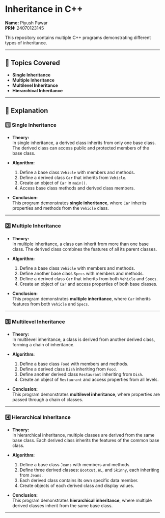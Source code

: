 # Inheritance in C++

**Name:** Piyush Pawar  
**PRN:** 24070123145  

This repository contains multiple C++ programs demonstrating different types of inheritance.  

---

## 📌 Topics Covered
- **Single Inheritance**  
- **Multiple Inheritance**  
- **Multilevel Inheritance**  
- **Hierarchical Inheritance**  

---

## 📖 Explanation

### 1️⃣ Single Inheritance
- **Theory:**  
  In single inheritance, a derived class inherits from only one base class. The derived class can access public and protected members of the base class.  

- **Algorithm:**  
  1. Define a base class `Vehicle` with members and methods.  
  2. Define a derived class `Car` that inherits from `Vehicle`.  
  3. Create an object of `Car` in `main()`.  
  4. Access base class methods and derived class members.  

- **Conclusion:**  
  This program demonstrates **single inheritance**, where `Car` inherits properties and methods from the `Vehicle` class.  

---

### 2️⃣ Multiple Inheritance
- **Theory:**  
  In multiple inheritance, a class can inherit from more than one base class. The derived class combines the features of all its parent classes.  

- **Algorithm:**  
  1. Define a base class `Vehicle` with members and methods.  
  2. Define another base class `Specs` with members and methods.  
  3. Define a derived class `Car` that inherits from both `Vehicle` and `Specs`.  
  4. Create an object of `Car` and access properties of both base classes.  

- **Conclusion:**  
  This program demonstrates **multiple inheritance**, where `Car` inherits features from both `Vehicle` and `Specs`.  

---

### 3️⃣ Multilevel Inheritance
- **Theory:**  
  In multilevel inheritance, a class is derived from another derived class, forming a chain of inheritance.  

- **Algorithm:**  
  1. Define a base class `Food` with members and methods.  
  2. Define a derived class `Dish` inheriting from `Food`.  
  3. Define another derived class `Restaurant` inheriting from `Dish`.  
  4. Create an object of `Restaurant` and access properties from all levels.  

- **Conclusion:**  
  This program demonstrates **multilevel inheritance**, where properties are passed through a chain of classes.  

---

### 4️⃣ Hierarchical Inheritance
- **Theory:**  
  In hierarchical inheritance, multiple classes are derived from the same base class. Each derived class inherits the features of the common base class.  

- **Algorithm:**  
  1. Define a base class `Jeans` with members and methods.  
  2. Define three derived classes: `Bootcut`, `WL`, and `Skinny`, each inheriting from `Jeans`.  
  3. Each derived class contains its own specific data member.  
  4. Create objects of each derived class and display values.  

- **Conclusion:**  
  This program demonstrates **hierarchical inheritance**, where multiple derived classes inherit from the same base class.  

---
